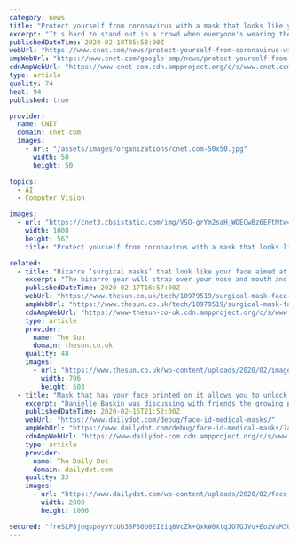 ```yaml
---
category: news
title: "Protect yourself from coronavirus with a mask that looks like your face"
excerpt: "It's hard to stand out in a crowd when everyone's wearing the same bone-white N95 protective facial mask. That could change if one San Francisco designer follows through on her idea to custom-print the respirator masks with images of wearers' faces."
publishedDateTime: 2020-02-18T05:58:00Z
webUrl: "https://www.cnet.com/news/protect-yourself-from-coronavirus-with-a-mask-that-looks-like-your-face/"
ampWebUrl: "https://www.cnet.com/google-amp/news/protect-yourself-from-coronavirus-with-a-mask-that-looks-like-your-face/"
cdnAmpWebUrl: "https://www-cnet-com.cdn.ampproject.org/c/s/www.cnet.com/google-amp/news/protect-yourself-from-coronavirus-with-a-mask-that-looks-like-your-face/"
type: article
quality: 74
heat: 94
published: true

provider:
  name: CNET
  domain: cnet.com
  images:
    - url: "/assets/images/organizations/cnet.com-50x50.jpg"
      width: 50
      height: 50

topics:
  - AI
  - Computer Vision

images:
  - url: "https://cnet3.cbsistatic.com/img/VSO-grYm2saH_WOECwBz6EFtMtw=/2020/02/18/39d76b76-0557-48bc-874e-543babb07c8c/restingriskfacemask1-1.jpg"
    width: 1008
    height: 567
    title: "Protect yourself from coronavirus with a mask that looks like your face"

related:
  - title: "Bizarre ‘surgical masks’ that look like your face aimed at coronavirus-fearing iPhone owners"
    excerpt: "The bizarre gear will strap over your nose and mouth and feature an image of the lower half of your face so it can \"work with facial recognition software\". Sales of medical masks have gone through the roof in recent weeks is response to the coronavirus outbreak, which has so far killed more than 1,700 people with 71,000 cases globally."
    publishedDateTime: 2020-02-17T16:57:00Z
    webUrl: "https://www.thesun.co.uk/tech/10979519/surgical-mask-face-id-unlock-iphone/"
    ampWebUrl: "https://www.thesun.co.uk/tech/10979519/surgical-mask-face-id-unlock-iphone/amp/"
    cdnAmpWebUrl: "https://www-thesun-co-uk.cdn.ampproject.org/c/s/www.thesun.co.uk/tech/10979519/surgical-mask-face-id-unlock-iphone/amp/"
    type: article
    provider:
      name: The Sun
      domain: thesun.co.uk
    quality: 48
    images:
      - url: "https://www.thesun.co.uk/wp-content/uploads/2020/02/image04-e1581951656443.jpg?strip=all&w=706&quality=100"
        width: 706
        height: 503
  - title: "Mask that has your face printed on it allows you to unlock your phone during viral epidemics"
    excerpt: "Danielle Baskin was discussing with friends the growing prevalence of surgical masks when the issue of facial recognition was brought up. How could one utilize technologies such as Face ID to unlock their phone while the bottom half of their face was covered? “Easy,” exclaimed Baskin, a San Francisco-based artist. “Just print your face on ..."
    publishedDateTime: 2020-02-16T21:52:00Z
    webUrl: "https://www.dailydot.com/debug/face-id-medical-masks/"
    ampWebUrl: "https://www.dailydot.com/debug/face-id-medical-masks/?amp"
    cdnAmpWebUrl: "https://www-dailydot-com.cdn.ampproject.org/c/s/www.dailydot.com/debug/face-id-medical-masks/?amp"
    type: article
    provider:
      name: The Daily Dot
      domain: dailydot.com
    quality: 33
    images:
      - url: "https://www.dailydot.com/wp-content/uploads/2020/02/face-id-masks.jpg"
        width: 2000
        height: 1000

secured: "freSLP8jeqspoyvYcUb38PS0b0EI2iq8VcZk+QxkW0XtqJO7QJVu+EozVaM3UIk5oyPPltuHl17nXTL+khDdNufOD1vlmKdOJdMbwjRQVJpyZ4cnMbXlOwRPegaIhlVylh+UctZVZciHJiV96ogA+fRYhyxgKg1CxONWZLmVsm7JRDyBaXuusoHH99+nn7mDYA7K9VY6iT04KZ6dF8pjri/AQOYYqpx3A8NS1pIlU6tE8X6AtRJR3my9FwOZVBL5DljgNrXKMW25wQPqwD1D9M+5/llA77XlKZoFscBpz8FkLk1oIzsJsWcL3G6NROj0oIw17cJlF7L+fQ1G40aN1NidPvRyjx861sYYC6KlSbqSmmfAWmNtUpn8x780ZyZXiZyrrDFjmDfPsCZUNOxAYpf5ttohF3yRloTRl5IsaQCerukTDHpEqBKm27GduvnvPP81M/SJ8Ott2FadtyJaChKlHYaDLDiIgHrkbMfbHVo=;fwI9GKF4XU0zyrM5qI8xuA=="
---
```


